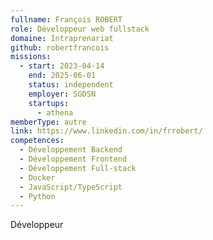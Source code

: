 ```yaml
---
fullname: François ROBERT
role: Développeur web fullstack
domaine: Intraprenariat
github: robertfrancois
missions:
  - start: 2023-04-14
    end: 2025-06-01
    status: independent
    employer: SGDSN
    startups:
      - athena
memberType: autre
link: https://www.linkedin.com/in/frrobert/
competences:
  - Développement Backend
  - Développement Frontend
  - Développement Full-stack
  - Docker
  - JavaScript/TypeScript
  - Python
---
```

Développeur